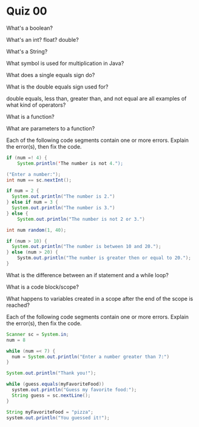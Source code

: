# Quiz 00

What's a boolean?

What's an int? float? double?

What's a String?

What symbol is used for multiplication in Java?

What does a single equals sign do?

What is the double equals sign used for?

double equals, less than, greater than, and not equal are all examples of what kind of operators?

What is a function?

What are parameters to a function?

Each of the following code segments contain one or more errors. Explain the error(s), then fix the code.

```java
if (num =! 4) {
	System.println('The number is not 4.");

```

```java
("Enter a number:");
int num == sc.nextInt();

if num = 2 {
  System.out.println("The number is 2.")
} else if num = 3 {
  System.out.println("The number is 3.")
} else {
	System.out.println("The number is not 2 or 3.")
```

```java
int num random(1, 40);

if (num > 10) {
  System.out.println("The number is between 10 and 20.");
} else (num > 20) {
	Systm.out.println("The number is greater then or equal to 20.");
}
```

What is the difference between an if statement and a while loop?

What is a code block/scope?

What happens to variables created in a scope after the end of the scope is reached?

Each of the following code segments contain one or more errors. Explain the error(s), then fix the code.

```java
Scanner sc = System.in;
num = 8

while (num =< 7) {
  num = System.out.println("Enter a number greater than 7:")
}

System.out.println("Thank you!");
```

```java
while (guess.equals(myFavoriteFood))
  system.out.println("Guess my favorite food:");
  String guess = sc.nextLine();
}

String myFavoriteFood = "pizza";
system.out.println("You guessed it!");
```
